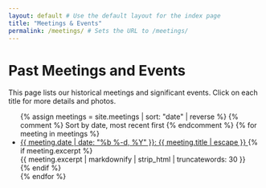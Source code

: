 ```yaml
---
layout: default # Use the default layout for the index page
title: "Meetings & Events"
permalink: /meetings/ # Sets the URL to /meetings/
---
```


# Past Meetings and Events

This page lists our historical meetings and significant events. Click on each title for more details and photos.

<ul class="meeting-list">
  {% assign meetings = site.meetings | sort: "date" | reverse %}  {% comment %} Sort by date, most recent first {% endcomment %}
  {% for meeting in meetings %}
    <li class="meeting-list-item">
      <a href="{{ meeting.url | relative_url }}">
        <span class="meeting-list-date">{{ meeting.date | date: "%b %-d, %Y" }}:</span>
        <span class="meeting-list-title">{{ meeting.title | escape }}</span>
      </a>
      {% if meeting.excerpt %}
        <div class="meeting-list-excerpt">
          {{ meeting.excerpt | markdownify | strip_html | truncatewords: 30 }}
        </div>
      {% endif %}
    </li>
  {% endfor %}
</ul>